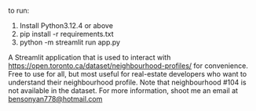 to run:
1. Install Python3.12.4 or above
2. pip install -r requirements.txt
3. python -m streamlit run app.py

A Streamlit application that is used to interact with https://open.toronto.ca/dataset/neighbourhood-profiles/ for convenience.
Free to use for all, but most useful for real-estate developers who want to understand their neighbourhood profile.
Note that neighbourhood #104 is not available in the dataset. For more information, shoot me an email at bensonyan778@hotmail.com
